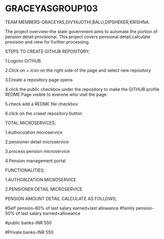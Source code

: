 # GRACEYASGROUP103
TEAM MEMBERS-GRACEYAS,DIVYAJOTHI,BALU,DIPSHEKER,KRISHNA.

The project overview-the state government aims to automate the portion of pension detail provisional.
This project covers pensional detail,calculate provision and view for further processing.

STEPS TO CREATE GITHUB REPOSITORY;

1.Loginto GITHUB.

2.Click on + icon on the right side of the page and select new repository

3.Create a repository page opens

4.click the public checkbox under the repository to make the GITHUB profile REDME Page visible to everone who visit the page

5.check add a REDME  file checkbox

6.click on the craeet repository button

TOTAL MICROSERVICES;


1.Authorization microservice

2.pensioner detail microservice

3.process pension microservice

4.Pension management portal


FUNCTIONALITIES;

1.AUTHORIZATION MICROSERVICE

2.PENSIONER DETAIL MICROSERVICE



PENSION AMOUNT DETAIL CALCULATE AS FOLLOWS;

#Self pension-80% of last salary earned+last allowance
#family pension-50% of last salary earned=allowance

#public banks-INR 550

#Private banks-INR 550

